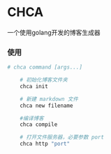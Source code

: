 # CHCA
一个使用golang开发的博客生成器


### 使用

```bash
# chca command [args...]

	# 初始化博客文件夹
    chca init

	# 新建 markdown 文件
    chca new filename

	#编译博客
    chca compile

	# 打开文件服务器，必要参数 port
    chca http "port"
```